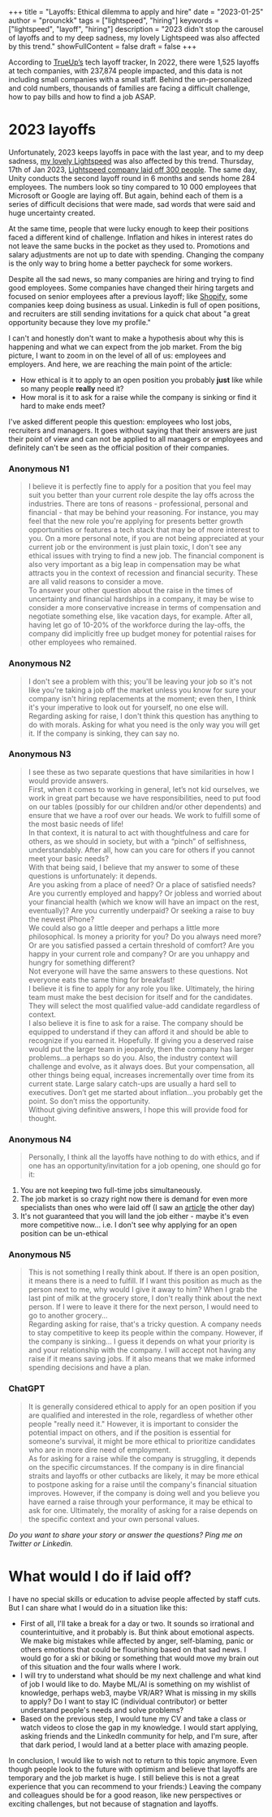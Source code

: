 +++
title = "Layoffs: Ethical dilemma to apply and hire"
date = "2023-01-25"
author = "prounckk"
tags = ["lightspeed", "hiring"]
keywords = ["lightspeed", "layoff", "hiring"]
description = "2023 didn't stop the carousel of layoffs and to my deep sadness, my lovely Lightspeed was also affected by this trend."
showFullContent = false
draft =  false
+++

According to [TrueUp’s](https://www.trueup.io/layoffs) tech layoff tracker, In 2022, there were 1,525 layoffs at tech companies, with 237,874 people impacted, and this data is not including small companies with a small staff. Behind the un-personalized and cold numbers, thousands of families are facing a difficult challenge, how to pay bills and how to find a job ASAP.

# 2023 layoffs
Unfortunately, 2023 keeps layoffs in pace with the last year, and to my deep sadness, [my lovely Lightspeed](https://eremeev.ca/posts/4-years-at-lightspeed-from-seo-to-sre/) was also affected by this trend.  Thursday, 17th of Jan 2023, [Lightspeed company laid off 300 people](https://www.lightspeedhq.com/news/important-changes-to-our-team-and-our-business/). The same day, Unity conducts the second layoff round in 6 months and sends home 284 employees. The numbers look so tiny compared to 10 000 employees that Microsoft or Google are laying off. But again, behind each of them is a series of difficult decisions that were made, sad words that were said and huge uncertainty created.

At the same time, people that were lucky enough to keep their positions faced a different kind of challenge. Inflation and hikes in interest rates do not leave the same bucks in the pocket as they used to. Promotions and salary adjustments are not up to date with spending. Changing the company is the only way to bring home a better paycheck for some workers. 

Despite all the sad news, so many companies are hiring and trying to find good employees. Some companies have changed their hiring targets and focused on senior employees after a previous layoff; like [Shopify](https://www.shopify.com/ca/careers), some companies keep doing business as usual. Linkedin is full of open positions, and recruiters are still sending invitations for a quick chat about "a great opportunity because they love my profile." 

I can't and honestly don't want to make a hypothesis about why this is happening and what we can expect from the job market. From the big picture, I want to zoom in on the level of all of us: employees and employers.
And here, we are reaching the main point of the article:   
- How ethical is it to apply to an open position you probably **just** like while so many people **really** need it?  
- How moral is it to ask for a raise while the company is sinking or find it hard to make ends meet?

I've asked different people this question: employees who lost jobs, recruiters and managers. It goes without saying that their answers are just their point of view and can not be applied to all managers or employees and definitely can't be seen as the official position of their companies.


### Anonymous N1
> I believe it is perfectly fine to apply for a position that you feel may suit you better than your current role despite the lay offs across the industries. There are tons of reasons - professional, personal and financial - that may be behind your reasoning. For instance, you may feel that the new role you're applying for presents better growth opportunities or features a tech stack that may be of more interest to you. On a more personal note, if you are not being appreciated at your current job or the environment is just plain toxic, I don't see any ethical issues with trying to find a new job.  The financial component is also very important as a big leap in compensation may be what attracts you in the context of recession and financial security. These are all valid reasons to consider a move.  
To answer your other question about the raise in the times of uncertainty and financial hardships in a company, it may be wise to consider a more conservative increase in terms of compensation and negotiate something else, like vacation days, for example. After all, having let go of 10-20% of the workforce during the lay-offs, the company did implicitly free up budget money for potential raises for other employees who remained.

### Anonymous N2
> I don't see a problem with this; you'll be leaving your job so it's not like you're taking a job off the market unless you know for sure your company isn't hiring replacements at the moment; even then, I think it's your imperative to look out for yourself, no one else will.  
Regarding asking for raise, I don't think this question has anything to do with morals. Asking for what you need is the only way you will get it. If the company is sinking, they can say no.

### Anonymous N3
> I see these as two separate questions that have similarities in how I would provide answers.  
First, when it comes to working in general, let’s not kid ourselves, we work in great part because we have responsibilities, need to put food on our tables (possibly for our children and/or other dependents) and ensure that we have a roof over our heads. We work to fulfill some of the most basic needs of life!  
In that context, it is natural to act with thoughtfulness and care for others, as we should in society, but with a “pinch” of selfishness, understandably. After all, how can you care for others if you cannot meet your basic needs?  
With that being said, I believe that my answer to some of these questions is unfortunately: it depends.  
Are you asking from a place of need? Or a place of satisfied needs? Are you currently employed and happy? Or jobless and worried about your financial health (which we know will have an impact on the rest, eventually)? Are you currently underpaid? Or seeking a raise to buy the newest iPhone?  
We could also go a little deeper and perhaps a little more philosophical. Is money a priority for you? Do you always need more? Or are you satisfied passed a certain threshold of comfort? Are you happy in your current role and company? Or are you unhappy and hungry for something different?  
Not everyone will have the same answers to these questions. Not everyone eats the same thing for breakfast!  
I believe it is fine to apply for any role you like. Ultimately, the hiring team must make the best decision for itself and for the candidates. They will select the most qualified value-add candidate regardless of context.  
I also believe it is fine to ask for a raise. The company should be equipped to understand if they can afford it and should be able to recognize if you earned it. Hopefully. If giving you a deserved raise would put the larger team in jeopardy, then the company has larger problems…a perhaps so do you. Also, the industry context will challenge and evolve, as it always does. But your compensation, all other things being equal, increases incrementally over time from its current state. Large salary catch-ups are usually a hard sell to executives. Don’t get me started about inflation…you probably get the point. So don’t miss the opportunity.   
Without giving definitive answers, I hope this will provide food for thought. 

### Anonymous N4
>  Personally, I think all the layoffs have nothing to do with ethics, and if one has an opportunity/invitation for a job opening, one should go for it: 
1) You are not keeping two full-time jobs simultaneously. 
2) The job market is so crazy right now there is demand for even more specialists than ones who were laid off (I saw an [article](https://www.cbc.ca/news/business/tech-jobs-layoffs-google-amazon-microsoft-1.6721163) the other day)
3) It's not guaranteed that you will land the job either - maybe it's even more competitive now... i.e. I don't see why applying for an open position can be un-ethical

### Anonymous N5
>  This is not something I really think about. If there is an open position, it means there is a need to fulfill. If I want this position as much as the person next to me, why would I give it away to him? When I grab the last pint of milk at the grocery store, I don't really think about the next person. If I were to leave it there for the next person, I would need to go to another grocery...  
Regarding asking for raise, that's a tricky question. A company needs to stay competitive to keep its people within the company. However, if the company is sinking... I guess it depends on what your priority is and your relationship with the company. I will accept not having any raise if it means saving jobs. If it also means that we make informed spending decisions and have a plan.


### ChatGPT
>  It is generally considered ethical to apply for an open position if you are qualified and interested in the role, regardless of whether other people "really need it." However, it is important to consider the potential impact on others, and if the position is essential for someone's survival, it might be more ethical to prioritize candidates who are in more dire need of employment.  
As for asking for a raise while the company is struggling, it depends on the specific circumstances. If the company is in dire financial straits and layoffs or other cutbacks are likely, it may be more ethical to postpone asking for a raise until the company's financial situation improves. However, if the company is doing well and you believe you have earned a raise through your performance, it may be ethical to ask for one. Ultimately, the morality of asking for a raise depends on the specific context and your own personal values.

*Do you want to share your story or answer the questions? Ping me on Twitter or Linkedin.* 

# What would I do if laid off?
I have no special skills or education to advise people affected by staff cuts. But I can share what I would do in a situation like this: 
 - First of all, I'll take a break for a day or two. It sounds so irrational and counterintuitive, and it probably is. But think about emotional aspects. We make big mistakes while affected by anger, self-blaming, panic or others emotions that could be flourishing based on that sad news. I would go for a ski or biking or something that would move my brain out of this situation and the four walls where I work.
- I will try to understand what should be my next challenge and what kind of job I would like to do. Maybe ML/AI is something on my wishlist of knowledge, perhaps web3, maybe VR/AR? What is missing in my skills to apply? Do I want to stay IC (individual contributor) or better understand people's needs and solve problems? 
 - Based on the previous step, I would tune my CV and take a class or watch videos to close the gap in my knowledge. I would start applying, asking friends and the LinkedIn community for help, and I'm sure, after that dark period, I would land at a better place with amazing people.


In conclusion, I would like to wish not to return to this topic anymore. Even though people look to the future with optimism and believe that layoffs are temporary and the job market is huge. I still believe this is not a great experience that you can recommend to your friends:)  Leaving the company and colleagues should be for a good reason, like new perspectives or exciting challenges, but not because of stagnation and layoffs. 